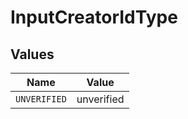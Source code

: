 # InputCreatorIdType


## Values

| Name         | Value        |
| ------------ | ------------ |
| `UNVERIFIED` | unverified   |